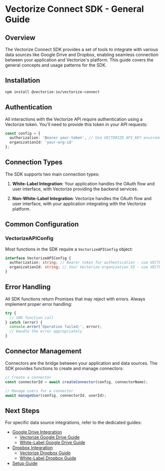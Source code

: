 # Vectorize Connect SDK - General Guide

## Overview

The Vectorize Connect SDK provides a set of tools to integrate with various data sources like Google Drive and Dropbox, enabling seamless connection between your application and Vectorize's platform. This guide covers the general concepts and usage patterns for the SDK.

## Installation

```bash
npm install @vectorize-io/vectorize-connect
```

## Authentication

All interactions with the Vectorize API require authentication using a Vectorize token. You'll need to provide this token in your API requests:

```typescript
const config = {
  authorization: 'Bearer your-token', // Use VECTORIZE_API_KEY environment variable
  organizationId: 'your-org-id'
};
```

## Connection Types

The SDK supports two main connection types:

1. **White-Label Integration**: Your application handles the OAuth flow and user interface, with Vectorize providing the backend services.

2. **Non-White-Label Integration**: Vectorize handles the OAuth flow and user interface, with your application integrating with the Vectorize platform.

## Common Configuration

### VectorizeAPIConfig

Most functions in the SDK require a `VectorizeAPIConfig` object:

```typescript
interface VectorizeAPIConfig {
  authorization: string; // Bearer token for authentication - use VECTORIZE_API_KEY env var
  organizationId: string; // Your Vectorize organization ID - use VECTORIZE_ORGANIZATION_ID env var
}
```

## Error Handling

All SDK functions return Promises that may reject with errors. Always implement proper error handling:

```typescript
try {
  // SDK function call
} catch (error) {
  console.error('Operation failed:', error);
  // Handle the error appropriately
}
```

## Connector Management

Connectors are the bridge between your application and data sources. The SDK provides functions to create and manage connectors:

```typescript
// Create a connector
const connectorId = await createConnector(config, connectorName);

// Manage users for a connector
await manageUser(config, connectorId, userId);
```

## Next Steps

For specific data source integrations, refer to the dedicated guides:

- [Google Drive Integration](./google-drive/index.md)
  - [Vectorize Google Drive Guide](./google-drive/vectorize-guide.md)
  - [White-Label Google Drive Guide](./google-drive/white-label-guide.md)
- [Dropbox Integration](./dropbox/index.md)
  - [Vectorize Dropbox Guide](./dropbox/vectorize-guide.md)
  - [White-Label Dropbox Guide](./dropbox/white-label-guide.md)
- [Setup Guide](./setup.md)
